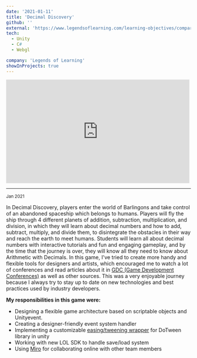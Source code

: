 ```yaml
---
date: '2021-01-11'
title: 'Decimal Discovery'
github: ''
external: 'https://www.legendsoflearning.com/learning-objectives/comparison-of-fractions-math-games/'
tech:
  - Unity
  - C#
  - Webgl

company: 'Legends of Learning'
showInProjects: true
---
```


<iframe width="500" height="282" src="https://www.youtube.com/embed/s7GGCC3wsbM" frameborder="0" allow=" clipboard-write; encrypted-media; gyroscope; picture-in-picture" allowfullscreen></iframe>

--- 
<small>Jan 2021</small>

In Decimal Discovery, players enter the world of Barlingons and take control of an abandoned spaceship which belongs to humans. Players will fly the ship through 4 different planets of addition, subtraction, multiplication, and division, in which they will learn about decimal numbers and how to add, subtract, multiply, and divide them, to disintegrate the obstacles in their way and reach the earth to meet humans. Students will learn all about decimal numbers with interactive tutorials and fun and engaging gameplay, and by the time that the journey is over, they will know all they need to know about Arithmetic with Decimals. In this game, I've tried to create more handy and flexible tools for designers and artists, which encouraged me to watch a lot of conferences and read articles about it in [ GDC (Game Development Conferences)](https://gdconf.com/) as well as other sources. This was a very enjoyable journey because I always try to stay up to date on new technologies and best practices used by industry developers.

**My responsibilities in this game were:**
- Designing a flexible game architecture based on scriptable objects and Unityevent.  
- Creating a designer-friendly event system handler
- Implementing a customizable [easing/tweening wrapper](https://github.com/AmirArdroudi/MyDoTweenWrapper) for DoTween library in unity
- Working with new LOL SDK to handle save/load system 
- Using [Miro](https://miro.com/) for collaborating online with other team members